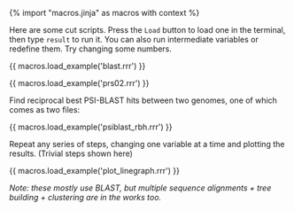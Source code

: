 {% import "macros.jinja" as macros with context %}

Here are some cut scripts. Press the `Load` button to load one in the terminal,
then type `result` to run it. You can also run intermediate variables or redefine them.
Try changing some numbers.

{{ macros.load_example('blast.rrr') }}

{{ macros.load_example('prs02.rrr') }}

Find reciprocal best PSI-BLAST hits between two genomes,
one of which comes as two files:

{{ macros.load_example('psiblast_rbh.rrr') }}

Repeat any series of steps, changing one variable at a time and plotting the results.
(Trivial steps shown here)

{{ macros.load_example('plot_linegraph.rrr') }}

_Note: these mostly use BLAST, but multiple sequence alignments +
tree building + clustering are in the works too._
